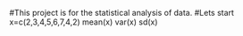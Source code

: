 #This project is for the statistical analysis of data.
#Lets start
x=c(2,3,4,5,6,7,4,2)
mean(x)
var(x)
sd(x)
